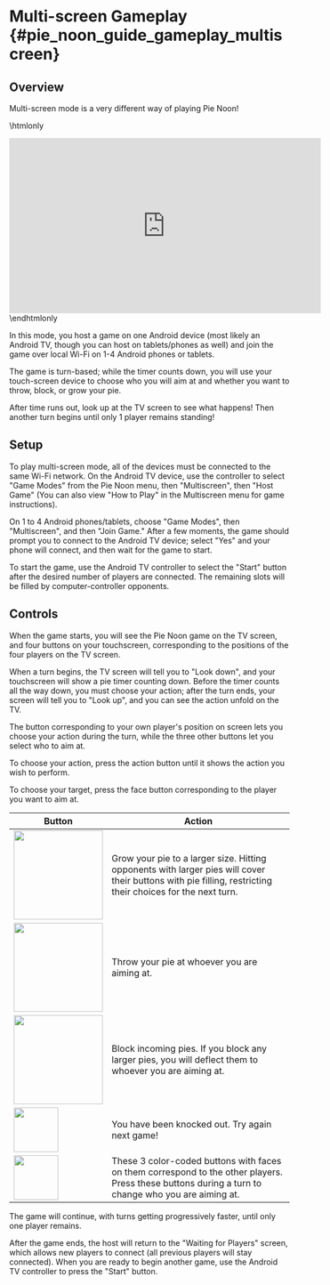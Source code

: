 Multi-screen Gameplay {#pie_noon_guide_gameplay_multiscreen}
=====================

## Overview

Multi-screen mode is a very different way of playing Pie Noon!

\htmlonly
<iframe width="560" height="315"
  src="https://www.youtube.com/embed/aR5WQaq70fw?rel=0"
  frameborder="0" allowfullscreen>
</iframe>
\endhtmlonly

In this mode, you host a game on one Android device (most likely an
Android TV, though you can host on tablets/phones as well) and join
the game over local Wi-Fi on 1-4 Android phones or tablets.

The game is turn-based; while the timer counts down, you will use your
touch-screen device to choose who you will aim at and whether you want
to throw, block, or grow your pie.

After time runs out, look up at the TV screen to see what happens! Then
another turn begins until only 1 player remains standing!

## Setup

To play multi-screen mode, all of the devices must be connected to the
same Wi-Fi network. On the Android TV device, use the controller to
select "Game Modes" from the Pie Noon menu, then "Multiscreen", then
"Host Game" (You can also view "How to Play" in the Multiscreen menu for
game instructions).

On 1 to 4 Android phones/tablets, choose "Game Modes", then "Multiscreen",
and then "Join Game." After a few moments, the game should prompt you to
connect to the Android TV device; select "Yes" and your phone will connect,
and then wait for the game to start.

To start the game, use the Android TV controller to select the "Start"
button after the desired number of players are connected. The remaining
slots will be filled by computer-controller opponents.

## Controls

When the game starts, you will see the Pie Noon game on the TV screen, and
four buttons on your touchscreen, corresponding to the positions of the
four players on the TV screen.

When a turn begins, the TV screen will tell you to "Look down", and your
touchscreen will show a pie timer counting down. Before the timer counts
all the way down, you must choose your action; after the turn ends, your
screen will tell you to "Look up", and you can see the action unfold on the
TV.

The button corresponding to your own player's position on screen lets you
choose your action during the turn, while the three other buttons let you
select who to aim at.

To choose your action, press the action button until it shows the action
you wish to perform.

To choose your target, press the face button corresponding to the player you
want to aim at.

| Button | Action |
|--------|--------|
| <img src="multiplayer_wait.png" style="height:10em"/> | Grow your pie to a larger size. Hitting opponents with larger pies will cover their buttons with pie filling, restricting their choices for the next turn. |
| <img src="multiplayer_throw.png" style="height:10em"/> | Throw your pie at whoever you are aiming at. |
| <img src="multiplayer_block.png" style="height:10em"/> | Block incoming pies. If you block any larger pies, you will deflect them to whoever you are aiming at. |
| <img src="multiplayer_dead.png" style="height:5em"/> | You have been knocked out. Try again next game! |
| <img src="multiplayer_face.png" style="height:5em"/> | These 3 color-coded buttons with faces on them correspond to the other players. Press these buttons during a turn to change who you are aiming at. |

The game will continue, with turns getting progressively faster, until only
one player remains.

After the game ends, the host will return to the "Waiting for Players"
screen, which allows new players to connect (all previous players will stay
connected). When you are ready to begin another game, use the Android TV
controller to press the "Start" button.
